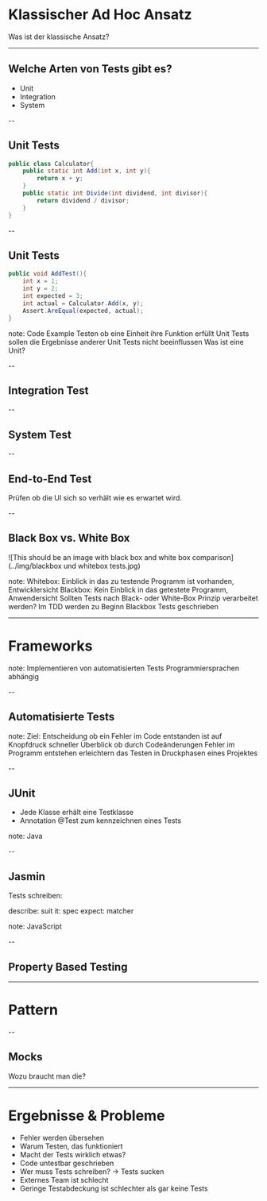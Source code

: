 # Klassischer Ad Hoc Ansatz

Was ist der klassische Ansatz?

---

## Welche Arten von Tests gibt es?

- Unit
- Integration
- System

-- 

## Unit Tests

```java
public class Calculator{
    public static int Add(int x, int y){ 
        return x + y; 
    }
    public static int Divide(int dividend, int divisor){ 
        return dividend / divisor;
    }
}
``` 

-- 

## Unit Tests

```java
public void AddTest(){
    int x = 1;
    int y = 2;
    int expected = 3;
    int actual = Calculator.Add(x, y);
    Assert.AreEqual(expected, actual);
}
```

note: 
Code Example
Testen ob eine Einheit ihre Funktion erfüllt
Unit Tests sollen die Ergebnisse anderer Unit Tests nicht beeinflussen
Was ist eine Unit?

--

## Integration Test

--

## System Test

--

## End-to-End Test

Prüfen ob die UI sich so verhält wie es erwartet wird.

--

## Black Box vs. White Box

![This should be an image with black box and white box comparison](../img/blackbox und whitebox tests.jpg)

note: 
Whitebox: Einblick in das zu testende Programm ist vorhanden, Entwicklersicht
Blackbox: Kein Einblick in das getestete Programm, Anwendersicht 
Sollten Tests nach Black- oder White-Box Prinzip verarbeitet werden?
Im TDD werden zu Beginn Blackbox Tests geschrieben

---

# Frameworks

note:
Implementieren von automatisierten Tests
Programmiersprachen abhängig

-- 

## Automatisierte Tests 

note:
Ziel: Entscheidung ob ein Fehler im Code entstanden ist auf Knopfdruck 
schneller Überblick ob durch Codeänderungen Fehler im Programm entstehen
erleichtern das Testen in Druckphasen eines Projektes

-- 

## JUnit

- Jede Klasse erhält eine Testklasse 
- Annotation @Test zum kennzeichnen eines Tests

note: 
Java

-- 

## Jasmin

Tests schreiben:

describe: suit
it: spec
expect: matcher

note: 
JavaScript

-- 

## Property Based Testing

---

# Pattern

-- 

## Mocks

Wozu braucht man die?

---

# Ergebnisse & Probleme

- Fehler werden übersehen
- Warum Testen, das funktioniert
- Macht der Tests wirklich etwas?
- Code untestbar geschrieben
- Wer muss Tests schreiben? -> Tests sucken
- Externes Team ist schlecht
- Geringe Testabdeckung ist schlechter als gar keine Tests